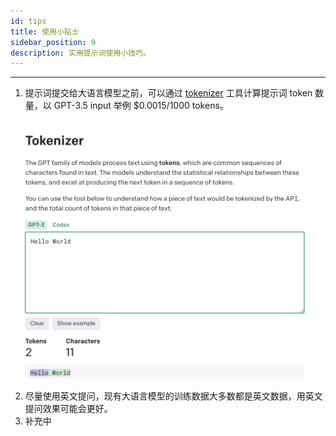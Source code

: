 ```yaml
---
id: tips
title: 使用小贴士
sidebar_position: 9
description: 实用提示词使用小技巧。
---
```


------

1. 提示词提交给大语言模型之前，可以通过 [tokenizer](https://platform.openai.com/tokenizer) 工具计算提示词 token 数量，以 GPT-3.5 input 举例 $0.0015/1000 tokens。

![image-20230824170747201](../../../../docs/assets/image-20230824170747201.png)

2. 尽量使用英文提问，现有大语言模型的训练数据大多数都是英文数据，用英文提问效果可能会更好。
3. 补充中

